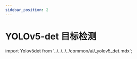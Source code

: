 ```yaml
---
sidebar_position: 2
---
```


# YOLOv5-det 目标检测

import Yolov5det from '../../../../common/ai/\_yolov5_det.mdx';

<Yolov5det />
